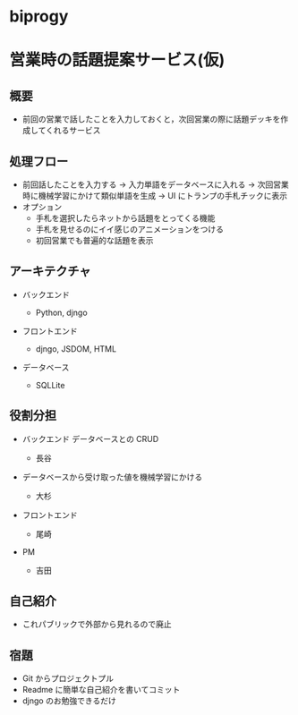 # biprogy

# 営業時の話題提案サービス(仮)

## 概要

- 前回の営業で話したことを入力しておくと，次回営業の際に話題デッキを作成してくれるサービス

## 処理フロー

- 前回話したことを入力する -> 入力単語をデータベースに入れる -> 次回営業時に機械学習にかけて類似単語を生成 -> UI にトランプの手札チックに表示
- オプション
  - 手札を選択したらネットから話題をとってくる機能
  - 手札を見せるのにイイ感じのアニメーションをつける
  - 初回営業でも普遍的な話題を表示

## アーキテクチャ

- バックエンド

  - Python, djngo

- フロントエンド

  - djngo, JSDOM, HTML

- データベース
  - SQLLite

## 役割分担

- バックエンド データベースとの CRUD

  - 長谷

- データベースから受け取った値を機械学習にかける

  - 大杉

- フロントエンド

  - 尾崎

- PM
  - 吉田

## 自己紹介

- これパブリックで外部から見れるので廃止

## 宿題

- Git からプロジェクトプル
- Readme に簡単な自己紹介を書いてコミット
- djngo のお勉強できるだけ
